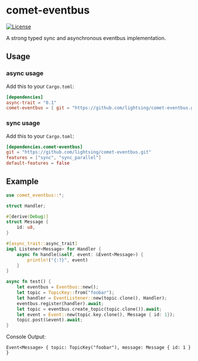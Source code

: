 # comet-eventbus

[![License](https://img.shields.io/badge/license-MIT_OR_Apache--2.0-blue.svg)](
https://github.com/crossbeam-rs/crossbeam#license)

A strong typed sync and asynchronous eventbus implementation.

## Usage

### async usage
Add this to your `Cargo.toml`:
```toml
[dependencies]
async-trait = "0.1"
comet-eventbus = { git = "https://github.com/lightsing/comet-eventbus.git" }
```

### sync usage
Add this to your `Cargo.toml`:
```toml
[dependencies.comet-eventbus]
git = "https://github.com/lightsing/comet-eventbus.git"
features = ["sync", "sync_parallel"]
default-features = false
```

## Example

```rust
use comet_eventbus::*;

struct Handler;

#[derive(Debug)]
struct Message {
    id: u8,
}

#[async_trait::async_trait]
impl Listener<Message> for Handler {
    async fn handle(&self, event: &Event<Message>) {
        println!("{:?}", event)
    }
}

async fn test() {
    let eventbus = Eventbus::new();
    let topic = TopicKey::from("foobar");
    let handler = EventListener::new(topic.clone(), Handler);
    eventbus.register(handler).await;
    let topic = eventbus.create_topic(topic.clone()).await;
    let event = Event::new(topic.key.clone(), Message { id: 1});
    topic.post(&event).await;
}
```

Console Output:
```
Event<Message> { topic: TopicKey("foobar"), message: Message { id: 1 } }
```